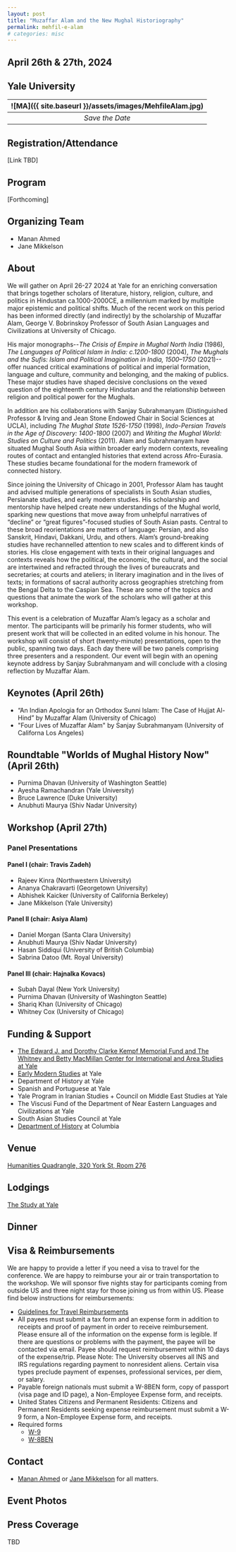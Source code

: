 ```yaml
---
layout: post
title: "Muzaffar Alam and the New Mughal Historiography"
permalink: mehfil-e-alam
# categories: misc
---
```


## April 26th & 27th, 2024

## Yale University

| ![MA]({{ site.baseurl }}/assets/images/MehfileAlam.jpg) |
| :-----------------------------------------------------: |
|                     _Save the Date_                     |

## Registration/Attendance

[Link TBD]

## Program

[Forthcoming]

## Organizing Team

- Manan Ahmed
- Jane Mikkelson

## About

We will gather on April 26-27 2024 at Yale for an enriching conversation that brings together scholars of literature, history, religion, culture, and politics in Hindustan ca.1000-2000CE, a millennium marked by multiple major epistemic and political shifts. Much of the recent work on this period has been informed directly (and indirectly) by the scholarship of Muzaffar Alam, George V. Bobrinskoy Professor of South Asian Languages and Civilizations at University of Chicago.

His major monographs--_The Crisis of Empire in Mughal North India_ (1986), _The Languages of Political Islam in India: c.1200-1800_ (2004), _The Mughals and the Sufis: Islam and Political Imagination in India, 1500–1750_ (2021)--offer nuanced critical examinations of political and imperial formation, language and culture, community and belonging, and the making of publics. These major studies have shaped decisive conclusions on the vexed question of the eighteenth century Hindustan and the relationship between religion and political power for the Mughals.

In addition are his collaborations with Sanjay Subrahmanyam (Distinguished Professor & Irving and Jean Stone Endowed Chair in Social Sciences at UCLA), including _The Mughal State 1526-1750_ (1998), _Indo-Persian Travels in the Age of Discovery: 1400-1800_ (2007) and _Writing the Mughal World: Studies on Culture and Politics_ (2011). Alam and Subrahmanyam have situated Mughal South Asia within broader early modern contexts, revealing routes of contact and entangled histories that extend across Afro-Eurasia. These studies became foundational for the modern framework of connected history.

Since joining the University of Chicago in 2001, Professor Alam has taught and advised multiple generations of specialists in South Asian studies, Persianate studies, and early modern studies. His scholarship and mentorship have helped create new understandings of the Mughal world, sparking new questions that move away from unhelpful narratives of “decline” or “great figures”-focused studies of South Asian pasts. Central to these broad reorientations are matters of language: Persian, and also Sanskrit, Hindavi, Dakkani, Urdu, and others. Alam’s ground-breaking studies have rechannelled attention to new scales and to different kinds of stories. His close engagement with texts in their original languages and contexts reveals how the political, the economic, the cultural, and the social are intertwined and refracted through the lives of bureaucrats and secretaries; at courts and ateliers; in literary imagination and in the lives of texts; in formations of sacral authority across geographies stretching from the Bengal Delta to the Caspian Sea. These are some of the topics and questions that animate the work of the scholars who will gather at this workshop.

This event is a celebration of Muzaffar Alam’s legacy as a scholar and mentor. The participants will be primarily his former students, who will present work that will be collected in an edited volume in his honour. The workshop will consist of short (twenty-minute) presentations, open to the public, spanning two days. Each day there will be two panels comprising three presenters and a respondent. Our event will begin with an opening keynote address by Sanjay Subrahmanyam and will conclude with a closing reflection by Muzaffar Alam.

## Keynotes (April 26th)

- “An Indian Apologia for an Orthodox Sunni Islam: The Case of Hujjat Al-Hind” by Muzaffar Alam (University of Chicago)
- "Four Lives of Muzaffar Alam" by Sanjay Subrahmanyam (University of Californa Los Angeles)

## Roundtable "Worlds of Mughal History Now" (April 26th)
- Purnima Dhavan (University of Washington Seattle)
- Ayesha Ramachandran (Yale University)
- Bruce Lawrence (Duke University)
- Anubhuti Maurya (Shiv Nadar University)

## Workshop (April 27th)

### Panel Presentations

#### Panel I (chair: Travis Zadeh)
- Rajeev Kinra (Northwestern University)
- Ananya Chakravarti (Georgetown University)
- Abhishek Kaicker (University of California Berkeley)
- Jane Mikkelson (Yale University)

#### Panel II (chair: Asiya Alam)
- Daniel Morgan (Santa Clara University)
- Anubhuti Maurya (Shiv Nadar University)
- Hasan Siddiqui (University of British Columbia)
- Sabrina Datoo (Mt. Royal University)

#### Panel III (chair: Hajnalka Kovacs)
- Subah Dayal (New York University)
- Purnima Dhavan (University of Washington Seattle)
- Shariq Khan (University of Chicago)
- Whitney Cox (University of Chicago)


## Funding & Support

- [The Edward J. and Dorothy Clarke Kempf Memorial Fund and The Whitney and Betty MacMillan Center for International and Area Studies at Yale](https://macmillan.yale.edu/) 
- [Early Modern Studies](https://earlymodern.yale.edu/) at Yale
- Department of History at Yale
- Spanish and Portuguese at Yale
- Yale Program in Iranian Studies + Council on Middle East Studies at Yale
- The Viscusi Fund of the Department of Near Eastern Languages and Civilizations at Yale
- South Asian Studies Council at Yale
- [Department of History](http://history.columbia.edu) at Columbia


## Venue
[Humanities Quadrangle, 320 York St, Room 276](https://maps.app.goo.gl/6gMgy8HmeY3Hinth7)

## Lodgings

[The Study at Yale](https://www.thestudyatyale.com/)

## Dinner

## Visa & Reimbursements

We are happy to provide a letter if you need a visa to travel for the conference. We are happy to reimburse your air or train transportation to the workshop. We will sponsor five nights stay for participants coming from outside US and three night stay for those joining us from within US. Please find below instructions for reimbursements:

- [Guidelines for Travel Reimbursements](http://history.columbia.edu/resources/reimbursement-and-payment-for-non-cu-employees/)
- All payees must submit a tax form and an expense form in addition to receipts and proof of payment in order to receive reimbursement. Please ensure all of the information on the expense form is legible. If there are questions or problems with the payment, the payee will be contacted via email. Payee should request reimbursement within 10 days of the expense/trip. Please Note: The University observes all INS and IRS regulations regarding payment to nonresident aliens. Certain visa types preclude payment of expenses, professional services, per diem, or salary.
- Payable foreign nationals must submit a W-8BEN form, copy of passport (visa page and ID page), a Non-Employee Expense form, and receipts.
- United States Citizens and Permanent Residents: Citizens and Permanent Residents seeking expense reimbursement must submit a W-9 form, a Non-Employee Expense form, and receipts.
- Required forms
  - [W-9](https://www.irs.gov/pub/irs-pdf/fw9.pdf)
  - [W-8BEN](https://www.irs.gov/pub/irs-pdf/fw8ben.pdf)

## Contact

- [Manan Ahmed](mailto:ma3179@columbia.edu) or [Jane Mikkelson](jane.mikkelson@yale.edu) for all matters.

## Event Photos

## Press Coverage

TBD

